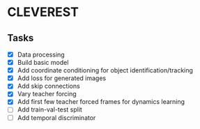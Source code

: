 # CLEVEREST
## Tasks
- [X] Data processing
- [X] Build basic model
- [X] Add coordinate conditioning for object identification/tracking
- [X] Add loss for generated images
- [X] Add skip connections
- [X] Vary teacher forcing
- [X] Add first few teacher forced frames for dynamics learning
- [ ] Add train-val-test split
- [ ] Add temporal discriminator